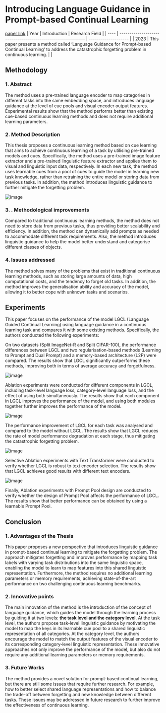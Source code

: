 # Introducing Language Guidance in Prompt-based Continual Learning
[paper link](https://arxiv.org/pdf/2308.15827) 
| Year | Introduction                                                         | Research Field                 |
| ---- | ------------------------------------------------------------ | -------------------- |
| 2023 | This paper presents a method called ‘Language Guidance for Prompt-based Continual Learning’ to address the catastrophic forgetting problem in continuous learning.          |          |

## Methodology

### 1. Abstract
The method uses a pre-trained language encoder to map categories in different tasks into the same embedding space, and introduces language guidance at the level of cue pools and visual encoder output features. Experimental results show that the method performs better than existing cue-based continuous learning methods and does not require additional learning parameters.

### 2. Method Description 
This thesis proposes a continuous learning method based on cue learning that aims to achieve continuous learning of a task by utilising pre-trained models and cues. Specifically, the method uses a pre-trained image feature extractor and a pre-trained linguistic feature extractor and applies them to visual and linguistic input data, respectively. In each new task, the method uses learnable cues from a pool of cues to guide the model in learning new task knowledge, rather than retraining the entire model or storing data from previous tasks. In addition, the method introduces linguistic guidance to further mitigate the forgetting problem.

![image](https://github.com/user-attachments/assets/b1b5ccaf-a03f-4134-b015-f750d522c4f4)

### 3. . Methodological improvements
Compared to traditional continuous learning methods, the method does not need to store data from previous tasks, thus providing better scalability and efficiency. In addition, the method can dynamically add prompts as needed to accommodate different task requirements. Also, the method introduces linguistic guidance to help the model better understand and categorise different classes of objects.

### 4. Issues addressed 
The method solves many of the problems that exist in traditional continuous learning methods, such as storing large amounts of data, high computational costs, and the tendency to forget old tasks. In addition, the method improves the generalisation ability and accuracy of the model, allowing it to better cope with unknown tasks and scenarios.

## Experiments
This paper focuses on the performance of the model LGCL (Language Guided Continual Learning) using language guidance in a continuous learning task and compares it with some existing methods. Specifically, the authors conducted the following experiments:

On two datasets (Split ImageNet-R and Split CIFAR-100), the performance differences between LGCL and two regularisation-based methods (Learning to Prompt and Dual Prompt) and a memory-based architecture (L2P) were compared. The results show that LGCL significantly outperforms these methods, improving both in terms of average accuracy and forgetfulness.

![image](https://github.com/user-attachments/assets/f89b1670-d9dc-49b4-9b42-a034b84bb9a0)

Ablation experiments were conducted for different components in LGCL, including task-level language loss, category-level language loss, and the effect of using both simultaneously. The results show that each component in LGCL improves the performance of the model, and using both modules together further improves the performance of the model.

![image](https://github.com/user-attachments/assets/8e92d47e-8487-4a80-b902-fdd9baefbf72)

The performance improvement of LGCL for each task was analysed and compared to the model without LGCL. The results show that LGCL reduces the rate of model performance degradation at each stage, thus mitigating the catastrophic forgetting problem.

![image](https://github.com/user-attachments/assets/2253cb1f-1e04-4366-87bf-263c71f6ac90)

Selective Ablation experiments with Text Transformer were conducted to verify whether LGCL is robust to text encoder selection. The results show that LGCL achieves good results with different text encoders.

![image](https://github.com/user-attachments/assets/3f27a04c-a56d-47f7-95a6-ff55f936cc30)

Finally, Ablation experiments with Prompt Pool design are conducted to verify whether the design of Prompt Pool affects the performance of LGCL. The results show that better performance can be obtained by using a learnable Prompt Pool. 

## Conclusion

### 1. Advantages of the Thesis
This paper proposes a new perspective that introduces linguistic guidance in prompt-based continual learning to mitigate the forgetting problem. The approach mitigates forgetting and improves performance by mapping task labels with varying task distributions into the same linguistic space, enabling the model to learn to map features into this shared linguistic representation. Furthermore, the method requires no additional learning parameters or memory requirements, achieving state-of-the-art performance on two challenging continuous learning benchmarks.
  
### 2. Innovative points
The main innovation of the method is the introduction of the concept of language guidance, which guides the model through the learning process by guiding it at two levels: **the task level and the category level**. At the task level, the authors propose task-level linguistic guidance by motivating the model to map the keys in its learnable cue pool to a shared linguistic representation of all categories. At the category level, the authors encourage the model to match the output features of the visual encoder to its corresponding category-level linguistic representation. These innovative approaches not only improve the performance of the model, but also do not require any additional learning parameters or memory requirements.

### 3. Future Works
The method provides a novel solution for prompt-based continual learning, but there are still some issues that require further research. For example, how to better select shared language representations and how to balance the trade-off between forgetting and new knowledge between different tasks. These issues may be addressed in future research to further improve the effectiveness of continuous learning.
